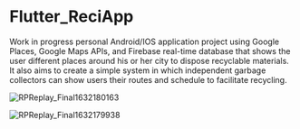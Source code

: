 # Flutter_ReciApp


Work in progress  personal Android/IOS application project using Google Places, Google Maps APIs, and Firebase real-time database that shows the user different places around his or her city to dispose recyclable materials. It also aims to create a simple system in which independent garbage collectors can show users their routes and schedule to facilitate recycling.



![RPReplay_Final1632180163](https://user-images.githubusercontent.com/70775459/134091465-9784bad4-81db-47d1-8dab-86bd3d982306.gif)


![RPReplay_Final1632179938](https://user-images.githubusercontent.com/70775459/134094331-4c826f90-a97c-4c7e-a0f2-a912b9a747a6.gif)
